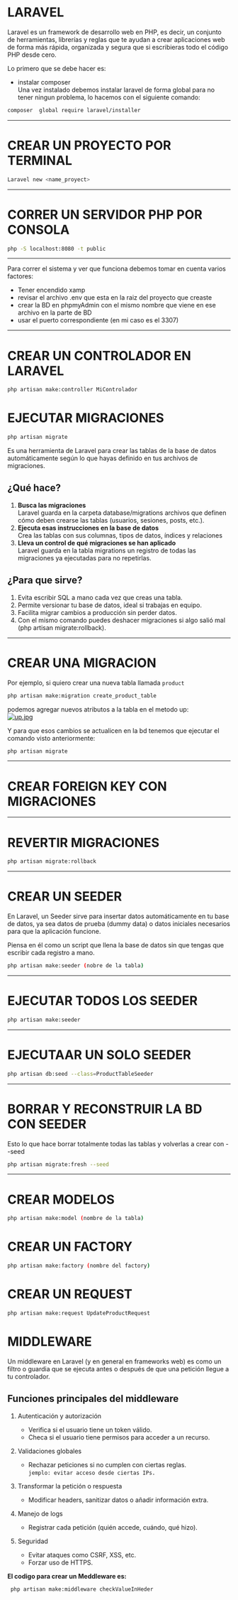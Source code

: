 # LARAVEL
Laravel es un framework de desarrollo web en PHP, es decir, un conjunto de herramientas, librerías y reglas que te ayudan a crear aplicaciones web de forma más rápida, organizada y segura que si escribieras todo el código PHP desde cero.

Lo primero que se debe hacer es: 
- instalar composer  
Una vez instalado debemos instalar laravel de forma global para no tener ningun problema, lo hacemos con el siguiente comando:

```bash
composer  global require laravel/installer
```
----
# CREAR UN PROYECTO POR TERMINAL 
```bash
Laravel new <name_proyect>
```
----
# CORRER UN SERVIDOR PHP POR CONSOLA 
```bash
php -S localhost:8080 -t public 
```
----
Para correr el sistema y ver que funciona debemos tomar en cuenta varios factores:  
- Tener encendido xamp
- revisar el archivo .env que esta en la raiz del proyecto que creaste
- crear la BD en phpmyAdmin con el mismo nombre que viene en ese archivo en la parte de BD
- usar el puerto correspondiente (en mi caso es el 3307)
----

# CREAR UN CONTROLADOR EN LARAVEL 
```bash
php artisan make:controller MiControlador
```

# EJECUTAR MIGRACIONES 

```bash
php artisan migrate 
```
Es una herramienta de Laravel para crear las tablas de la base de datos automáticamente según lo que hayas definido en tus archivos de migraciones.

## ¿Qué hace? 
1. **Busca las migraciones**   
Laravel guarda en la carpeta database/migrations archivos que definen cómo deben crearse las tablas (usuarios, sesiones, posts, etc.).
2. **Ejecuta esas instrucciones en la base de datos**  
Crea las tablas con sus columnas, tipos de datos, índices y relaciones
3. **Lleva un control de qué migraciones se han aplicado**  
Laravel guarda en la tabla migrations un registro de todas las migraciones ya ejecutadas para no repetirlas.

## ¿Para que sirve? 
1. Evita escribir SQL a mano cada vez que creas una tabla.
2. Permite versionar tu base de datos, ideal si trabajas en equipo.
3. Facilita migrar cambios a producción sin perder datos.
4. Con el mismo comando puedes deshacer migraciones si algo salió mal (php artisan migrate:rollback).
----
# CREAR UNA MIGRACION 
Por ejemplo, si quiero crear una nueva tabla llamada ```product```

```bash
php artisan make:migration create_product_table
```

podemos agregar nuevos atributos a la tabla en el metodo up:  
[![up.jpg](https://i.postimg.cc/NfKVSYrc/up.jpg)](https://postimg.cc/9rjJw6p8)  

Y para que esos cambios se actualicen en la bd tenemos que ejecutar el comando visto anteriormente:  
```bash
php artisan migrate 
```
----
# CREAR FOREIGN KEY CON MIGRACIONES 

---- 
# REVERTIR MIGRACIONES 
```bash
php artisan migrate:rollback
```
----


# CREAR UN SEEDER 
En Laravel, un Seeder sirve para insertar datos automáticamente en tu base de datos, ya sea datos de prueba (dummy data) o datos iniciales necesarios para que la aplicación funcione.

Piensa en él como un script que llena la base de datos sin que tengas que escribir cada registro a mano.  

```bash
php artisan make:seeder (nobre de la tabla)
```
----
# EJECUTAR TODOS LOS SEEDER
```bash
php artisan make:seeder
```
----
# EJECUTAAR UN SOLO SEEDER 
```bash
php artisan db:seed --class=ProductTableSeeder
```
----
# BORRAR Y RECONSTRUIR LA BD CON SEEDER 
Esto lo que hace borrar totalmente todas las tablas y volverlas a crear con --seed 
```bash
php artisan migrate:fresh --seed
```
----
# CREAR MODELOS 
```bash
php artisan make:model (nombre de la tabla) 
```
# CREAR UN FACTORY

```bash
php artisan make:factory (nombre del factory)
```

# CREAR UN REQUEST 

```bash
php artisan make:request UpdateProductRequest
```
# MIDDLEWARE  
Un middleware en Laravel (y en general en frameworks web) es como un filtro o guardia que se ejecuta antes o después de que una petición llegue a tu controlador.

## Funciones principales del middleware  
1. Autenticación y autorización
   - Verifica si el usuario tiene un token válido.
   - Checa si el usuario tiene permisos para acceder a un recurso.
2. Validaciones globales
    - Rechazar peticiones si no cumplen con ciertas reglas.  
    ```jemplo: evitar acceso desde ciertas IPs.```
3. Transformar la petición o respuesta
    - Modificar headers, sanitizar datos o añadir información extra.
    
4. Manejo de logs
    - Registrar cada petición (quién accede, cuándo, qué hizo).
5. Seguridad
     - Evitar ataques como CSRF, XSS, etc.
     - Forzar uso de HTTPS.

**El codigo para crear un Meddleware es:**  
```bash
 php artisan make:middleware checkValueInHeder
```
